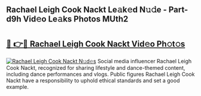 ## Rachael Leigh Cook Nackt Le𝚊k𝚎d N𝚞𝚍e - Part-d9h Vid𝚎o Le𝚊ks Photos MUth2

# <h2><a href="http://fbaikoh.evod.top/?m=Rachael+Leigh+Cook+Nackt">🔗 👉🔴 Rachael Leigh Cook Nackt Vid𝚎o Ph𝚘t𝚘s</a></h2>

[![Rachael Leigh Cook Nackt N𝚞d𝚎s](https://i.imgur.com/8V9OHl7.gif)](http://fbaikoh.evod.top/?m=Rachael+Leigh+Cook+Nackt)
Social media influencer Rachael Leigh Cook Nackt, recognized for sharing lifestyle and dance-themed content, including dance performances and vlogs. Public figures Rachael Leigh Cook Nackt have a responsibility to uphold ethical standards and set a good example. 
